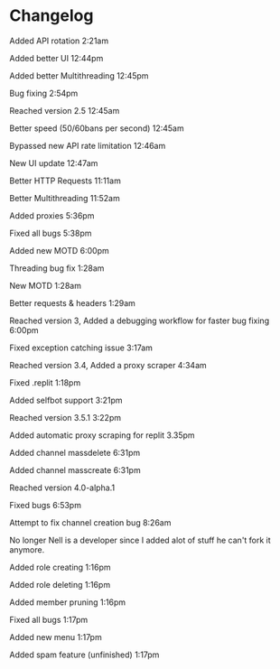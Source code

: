 # Changelog
Added API rotation 2:21am

Added better UI 12:44pm

Added better Multithreading 12:45pm

Bug fixing 2:54pm

Reached version 2.5 12:45am

Better speed (50/60bans per second) 12:45am

Bypassed new API rate limitation 12:46am

New UI update 12:47am

Better HTTP Requests 11:11am

Better Multithreading 11:52am

Added proxies 5:36pm

Fixed all bugs 5:38pm

Added new MOTD 6:00pm

Threading bug fix 1:28am

New MOTD 1:28am

Better requests & headers 1:29am

Reached version 3, Added a debugging workflow for faster bug fixing 6:00pm

Fixed exception catching issue 3:17am

Reached version 3.4, Added a proxy scraper 4:34am

Fixed .replit 1:18pm

Added selfbot support 3:21pm

Reached version 3.5.1 3:22pm

Added automatic proxy scraping for replit 3.35pm

Added channel massdelete 6:31pm

Added channel masscreate 6:31pm

Reached version 4.0-alpha.1

Fixed bugs 6:53pm

Attempt to fix channel creation bug 8:26am

No longer Nell is a developer since I added alot of stuff he can't fork it anymore.

Added role creating 1:16pm

Added role deleting 1:16pm

Added member pruning 1:16pm

Fixed all bugs 1:17pm

Added new menu 1:17pm

Added spam feature (unfinished) 1:17pm
